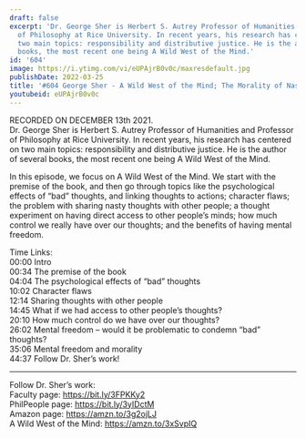 ```yaml
---
draft: false
excerpt: 'Dr. George Sher is Herbert S. Autrey Professor of Humanities and Professor
  of Philosophy at Rice University. In recent years, his research has centered on
  two main topics: responsibility and distributive justice. He is the author of several
  books, the most recent one being A Wild West of the Mind.'
id: '604'
image: https://i.ytimg.com/vi/eUPAjrB0v0c/maxresdefault.jpg
publishDate: 2022-03-25
title: '#604 George Sher - A Wild West of the Mind; The Morality of Nasty Thoughts'
youtubeid: eUPAjrB0v0c
---
```

<div class="timelinks">

RECORDED ON DECEMBER 13th 2021.  
Dr. George Sher is Herbert S. Autrey Professor of Humanities and Professor of Philosophy at Rice University. In recent years, his research has centered on two main topics: responsibility and distributive justice. He is the author of several books, the most recent one being A Wild West of the Mind.

In this episode, we focus on A Wild West of the Mind. We start with the premise of the book, and then go through topics like the psychological effects of “bad” thoughts, and linking thoughts to actions; character flaws; the problem with sharing nasty thoughts with other people; a thought experiment on having direct access to other people’s minds; how much control we really have over our thoughts; and the benefits of having mental freedom.

Time Links:  
<time>00:00</time> Intro  
<time>00:34</time> The premise of the book  
<time>04:04</time> The psychological effects of “bad” thoughts  
<time>10:02</time> Character flaws  
<time>12:14</time> Sharing thoughts with other people  
<time>14:45</time> What if we had access to other people’s thoughts?  
<time>20:10</time> How much control do we have over our thoughts?  
<time>26:02</time> Mental freedom – would it be problematic to condemn “bad” thoughts?  
<time>35:06</time> Mental freedom and morality  
<time>44:37</time> Follow Dr. Sher’s work!

---

Follow Dr. Sher’s work:  
Faculty page: https://bit.ly/3FPKKy2  
PhilPeople page: https://bit.ly/3yIDctM  
Amazon page: https://amzn.to/3g2ojLJ  
A Wild West of the Mind: https://amzn.to/3xSvpIQ
</div>

